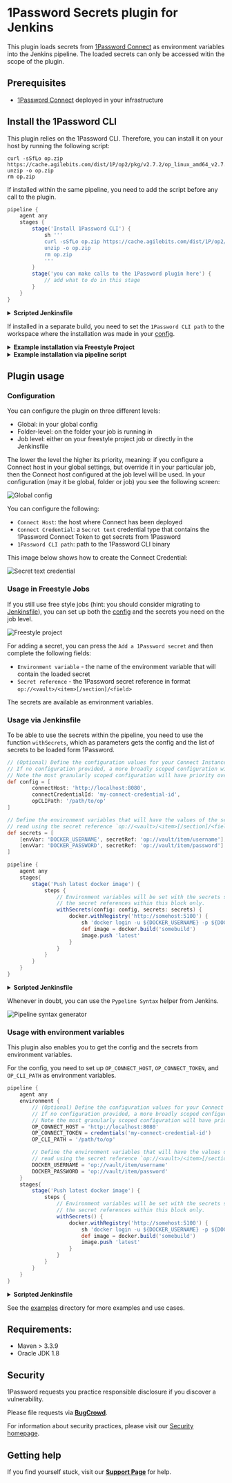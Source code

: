 1Password Secrets plugin for Jenkins
============================

This plugin loads secrets from [1Password Connect](https://1password.com/secrets/) as environment variables into the Jenkins pipeline. The loaded secrets can only be accessed witin the scope of the plugin.

## Prerequisites
- [1Password Connect](https://support.1password.com/secrets-automation/#step-2-deploy-a-1password-connect-server) deployed in your infrastructure

## Install the 1Password CLI

This plugin relies on the 1Password CLI. Therefore, you can install it on your host by running the following script:
```shell
curl -sSfLo op.zip https://cache.agilebits.com/dist/1P/op2/pkg/v2.7.2/op_linux_amd64_v2.7.2.zip
unzip -o op.zip
rm op.zip
```

If installed within the same pipeline, you need to add the script before any call to the plugin.

```groovy
pipeline {
    agent any
    stages {
        stage('Install 1Password CLI') {
            sh '''
            curl -sSfLo op.zip https://cache.agilebits.com/dist/1P/op2/pkg/v2.7.2/op_linux_amd64_v2.7.2.zip
            unzip -o op.zip
            rm op.zip
            '''
        }
        stage('you can make calls to the 1Password plugin here') {
            // add what to do in this stage
        }
    }
}
```

<details>
<summary><b>Scripted Jenkinsfile</b></summary>

```groovy

node {
    stage('Install 1Password CLI') {
        sh '''
        curl -sSfLo op.zip https://cache.agilebits.com/dist/1P/op2/pkg/v2.7.2/op_linux_amd64_v2.7.2.zip
        unzip -o op.zip
        rm op.zip
        '''
    }
    stage('you can make calls to the 1Password plugin here') {
        // add what to do in this stage
    }
}
```

</details>

If installed in a separate build, you need to set the `1Password CLI path` to the workspace where the installation was made in your [config](#configuration).

<details>
<summary><b> Example installation via Freestyle Project</b></summary>

![Install CLI via Freestyle Project](docs/images/install-cli-freestyle.png)

</details>

<details>
<summary><b>Example installation via pipeline script</b></summary>

*Declarative Jenkinsfile*

```groovy
pipeline {
    agent any
    stages {
        stage('Install 1Password CLI') {
            sh '''
            curl -sSfLo op.zip https://cache.agilebits.com/dist/1P/op2/pkg/v2.7.2/op_linux_amd64_v2.7.2.zip
            unzip -o op.zip
            rm op.zip
            '''
        }
    }
}
```

<details>
<summary><i>Scripted Jenkinsfile</i></summary>

```groovy
node {
    stage('Install 1Password CLI') {
        sh '''
        curl -sSfLo op.zip https://cache.agilebits.com/dist/1P/op2/pkg/v2.7.2/op_linux_amd64_v2.7.2.zip
        unzip -o op.zip
        rm op.zip
        '''
    }
}
```
</details>
</details>

## Plugin usage

### Configuration

You can configure the plugin on three different levels:
- Global: in your global config
- Folder-level: on the folder your job is running in
- Job level: either on your freestyle project job or directly in the Jenkinsfile

The lower the level the higher its priority, meaning: if you configure a Connect host in your global settings, but override it in your particular job, then the Connect host configured at the job level will be used. In your configuration (may it be global, folder or job) you see the following screen:

![Global config](docs/images/plugin-config.png)

You can configure the following:
- `Connect Host`: the host where Connect has been deployed
- `Connect Credential`: a `Secret text` credential type that contains the 1Password Connect Token to get secrets from 1Password
- `1Password CLI path`: path to the 1Password CLI binary

This image below shows how to create the Connect Credential:

![Secret text credential](docs/images/secret-text-credential.png)

### Usage in Freestyle Jobs

If you still use free style jobs (hint: you should consider migrating to [Jenkinsfile](https://jenkins.io/doc/book/pipeline/)), you can set up both the [config](#configuration) and the secrets you need on the job level.

![Freestyle project](docs/images/freestyle-project.png)

For adding a secret, you can press the `Add a 1Password secret` and then complete the following fields:
- `Environment variable` - the name of the environment variable that will contain the loaded secret
- `Secret reference` - the 1Password secret reference in format `op://<vault>/<item>[/section]/<field>`

The secrets are available as environment variables.

### Usage via Jenkinsfile

To be able to use the secrets within the pipeline, you need to use the function `withSecrets`, which as parameters gets the config and the list of secrets to be loaded form 1Password.

```groovy
// (Optional) Define the configuration values for your Connect Instance.
// If no configuration provided, a more broadly scoped configuration will be used (e.g. folder or global). 
// Note the most granularly scoped configuration will have priority over all other configurations.
def config = [
        connectHost: 'http://localhost:8080', 
        connectCredentialId: 'my-connect-credential-id',
        opCLIPath: '/path/to/op'
]

// Define the environment variables that will have the values of the secrets
// read using the secret reference `op://<vault>/<item>[/section]/<field>`
def secrets = [
    [envVar: 'DOCKER_USERNAME', secretRef: 'op://vault/item/username'],
    [envVar: 'DOCKER_PASSWORD', secretRef: 'op://vault/item/password']
]

pipeline {
    agent any
    stages{
        stage('Push latest docker image') {
            steps {
                // Environment variables will be set with the secrets specified by
                // the secret references within this block only.
                withSecrets(config: config, secrets: secrets) {
                    docker.withRegistry('http://somehost:5100') {
                        sh 'docker login -u ${DOCKER_USERNAME} -p ${DOCKER_PASSWORD} http://somehost:5100'
                        def	image = docker.build('somebuild')
                        image.push 'latest'
                    }
                }
            }
        }
    }
}
```

<details>
<summary><b> Scripted Jenkinsfile</b></summary>

```groovy
node {
    // (Optional) Define the configuration values for your Connect Instance.
    // If no configuration provided, a more broadly scoped configuration will be used (e.g. folder or global). 
    // Note the most granularly scoped configuration will have priority over all other configurations.
    def config = [
        connectHost: 'http://localhost:8080', 
        connectCredentialId: 'my-connect-credential-id',
        opCLIPath: '/path/to/op'
    ]

    // Define the environment variables that will have the values of the secrets
    // read using the secret reference `op://<vault>/<item>[/section]/<field>`
    def secrets = [
        [envVar: 'DOCKER_USERNAME', secretRef: 'op://vault/item/username'],
        [envVar: 'DOCKER_PASSWORD', secretRef: 'op://vault/item/password']
    ]
    
    stage('Push latest docker image') {
        // Environment variables will be set with the secrets specified by 
        // the secret references within this block only.
        withSecrets(config: config, secrets: secrets) {
            docker.withRegistry('http://somehost:5100') {
                sh 'docker login -u ${DOCKER_USERNAME} -p ${DOCKER_PASSWORD} http://somehost:5100'
                def image = docker.build('somebuild')
                image.push 'latest'
            }
        }
    }
}
```
</details>

Whenever in doubt, you can use the `Pypeline Syntax` helper from Jenkins.

![Pipeline syntax generator](docs/images/pipeline-syntax-generator.png)

### Usage with environment variables

This plugin also enables you to get the config and the secrets from environment variables.

For the config, you need to set up `OP_CONNECT_HOST`, `OP_CONNECT_TOKEN`, and `OP_CLI_PATH` as environment variables.

```groovy
pipeline {
    agent any
    environment {
        // (Optional) Define the configuration values for your Connect Instance as environment variables.
        // If no configuration provided, a more broadly scoped configuration will be used (e.g. folder or global). 
        // Note the most granularly scoped configuration will have priority over all other configurations.
        OP_CONNECT_HOST = 'http://localhost:8080'
        OP_CONNECT_TOKEN = credentials('my-connect-credential-id')
        OP_CLI_PATH = '/path/to/op'

        // Define the environment variables that will have the values of the secrets
        // read using the secret reference `op://<vault>/<item>[/section]/<field>`
        DOCKER_USERNAME = 'op://vault/item/username'
        DOCKER_PASSWORD = 'op://vault/item/password'
    }
    stages{
        stage('Push latest docker image') {
            steps {
                // Environment variables will be set with the secrets specified by 
                // the secret references within this block only.
                withSecrets() {
                    docker.withRegistry('http://somehost:5100') {
                        sh 'docker login -u ${DOCKER_USERNAME} -p ${DOCKER_PASSWORD} http://somehost:5100'
                        def	image = docker.build('somebuild')
                        image.push 'latest'
                    }
                }
            }
        }
    }
}
```

<details>
<summary><b> Scripted Jenkinsfile</b></summary>

```groovy
node {
    def environment = [
        // (Optional) Define the configuration values for your Connect Instance as environment variables.
        // If no configuration provided, a more broadly scoped configuration will be used (e.g. folder or global). 
        // Note the most granularly scoped configuration will have priority over all other configurations.
        'OP_CONNECT_HOST=http://localhost:8080',
        'OP_CLI_PATH = /path/to/op',

        // Define the environment variables that will have the values of the secrets
        // read using the secret reference `op://<vault>/<item>[/section]/<field>`
        'DOCKER_USERNAME=op://vault/item/username',
        'DOCKER_PASSWORD=op://vault/item/password'
    ]

    def credentials = [
        string(credentialsId: 'my-connect-credential-id', variable: 'OP_CONNECT_TOKEN')
    ]
    
    withEnv(environment) {
        withCredentials(credentials) {
            stage('Push latest docker image') {
                // Environment variables will be set with the secrets specified by 
                // the secret reference within this block only.
                withSecrets() {
                    docker.withRegistry('http://somehost:5100') {
                        sh 'docker login -u ${DOCKER_USERNAME} -p ${DOCKER_PASSWORD} http://somehost:5100'
                        def image = docker.build('somebuild')
                        image.push 'latest'
                    }
                }
            }
        }
    } 
}
```
</details>

See the [examples](./docs/examples) directory for more examples and use cases.

## Requirements:
* Maven > 3.3.9
* Oracle JDK 1.8

## Security

1Password requests you practice responsible disclosure if you discover a vulnerability.

Please file requests via [**BugCrowd**](https://bugcrowd.com/agilebits).

For information about security practices, please visit our [Security homepage](https://bugcrowd.com/agilebits).

## Getting help

If you find yourself stuck, visit our [**Support Page**](https://support.1password.com/) for help.

<!--
# onepassword-secrets

## Introduction

TODO Describe what your plugin does here

## Getting started

TODO Tell users how to configure your plugin here, include screenshots, pipeline examples and 
configuration-as-code examples.

## Issues

TODO Decide where you're going to host your issues, the default is Jenkins JIRA, but you can also enable GitHub issues,
If you use GitHub issues there's no need for this section; else add the following line:

Report issues and enhancements in the [Jenkins issue tracker](https://issues.jenkins-ci.org/).

## Contributing

TODO review the default [CONTRIBUTING](https://github.com/jenkinsci/.github/blob/master/CONTRIBUTING.md) file and make sure it is appropriate for your plugin, if not then add your own one adapted from the base file

Refer to our [contribution guidelines](https://github.com/jenkinsci/.github/blob/master/CONTRIBUTING.md)

## LICENSE

Licensed under MIT, see [LICENSE](LICENSE.md)
-->
